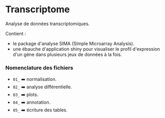 Transcriptome
=============

Analyse de données transcriptomiques.

Contient : 
  - le package d'analyse SIMA (SImple Microarray Analysis).
  - une ébauche d'application shiny pour visualiser le profil d'expression d'un gène dans plusieurs jeux de données à la fois.

### Nomenclature des fichiers
  - ``01_`` :arrow_right: normalisation.
  - ``02_`` :arrow_right: analyse différentielle.
  - ``03_`` :arrow_right: plots.
  - ``04_`` :arrow_right: annotation.
  - ``05_`` :arrow_right: écriture des tables.

